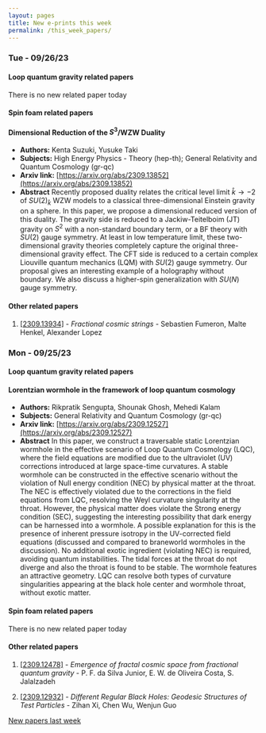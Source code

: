 ```yaml
---
layout: pages
title: New e-prints this week
permalink: /this_week_papers/
---
```




### Tue - 09/26/23

#### Loop quantum gravity related papers

There is no new related paper today 

#### Spin foam related papers

#### **Dimensional Reduction of the $S^3$/WZW Duality**
 - **Authors:** Kenta Suzuki, Yusuke Taki
 - **Subjects:** High Energy Physics - Theory (hep-th); General Relativity and Quantum Cosmology (gr-qc)
 - **Arxiv link:** [https://arxiv.org/abs/2309.13852](https://arxiv.org/abs/2309.13852)
 - **Abstract**
 Recently proposed duality relates the critical level limit $\hat{k} \to -2$ of $SU(2)_{\hat{k}}$ WZW models to a classical three-dimensional Einstein gravity on a sphere. In this paper, we propose a dimensional reduced version of this duality. The gravity side is reduced to a Jackiw-Teitelboim (JT) gravity on $S^2$ with a non-standard boundary term, or a BF theory with $SU(2)$ gauge symmetry. At least in low temperature limit, these two-dimensional gravity theories completely capture the original three-dimensional gravity effect. The CFT side is reduced to a certain complex Liouville quantum mechanics (LQM) with $SU(2)$ gauge symmetry. Our proposal gives an interesting example of a holography without boundary. We also discuss a higher-spin generalization with $SU(N)$ gauge symmetry. 



#### Other related papers

1. [[2309.13934]](https://arxiv.org/abs/2309.13934) - *Fractional cosmic strings* - Sebastien Fumeron, Malte Henkel, Alexander Lopez



### Mon - 09/25/23

#### Loop quantum gravity related papers

#### **Lorentzian wormhole in the framework of loop quantum cosmology**
 - **Authors:** Rikpratik Sengupta, Shounak Ghosh, Mehedi Kalam
 - **Subjects:** General Relativity and Quantum Cosmology (gr-qc)
 - **Arxiv link:** [https://arxiv.org/abs/2309.12527](https://arxiv.org/abs/2309.12527)
 - **Abstract**
 In this paper, we construct a traversable static Lorentzian wormhole in the effective scenario of Loop Quantum Cosmology (LQC), where the field equations are modified due to the ultraviolet (UV) corrections introduced at large space-time curvatures. A stable wormhole can be constructed in the effective scenario without the violation of Null energy condition (NEC) by physical matter at the throat. The NEC is effectively violated due to the corrections in the field equations from LQC, resolving the Weyl curvature singularity at the throat. However, the physical matter does violate the Strong energy condition (SEC), suggesting the interesting possibility that dark energy can be harnessed into a wormhole. A possible explanation for this is the presence of inherent pressure isotropy in the UV-corrected field equations (discussed and compared to braneworld wormholes in the discussion). No additional exotic ingredient (violating NEC) is required, avoiding quantum instabilities. The tidal forces at the throat do not diverge and also the throat is found to be stable. The wormhole features an attractive geometry. LQC can resolve both types of curvature singularities appearing at the black hole center and wormhole throat, without exotic matter. 

#### Spin foam related papers

There is no new related paper today 



#### Other related papers

1. [[2309.12478]](https://arxiv.org/abs/2309.12478) - *Emergence of fractal cosmic space from fractional quantum gravity* - P. F. da Silva Junior, E. W. de Oliveira Costa, S. Jalalzadeh

1. [[2309.12932]](https://arxiv.org/abs/2309.12932) - *Different Regular Black Holes: Geodesic Structures of Test Particles* - Zihan Xi, Chen Wu, Wenjun Guo






[New papers last week]({{site.url}}/archived/weekly/pre-prints/2023/09/25/archived_weekly_papers.html)
